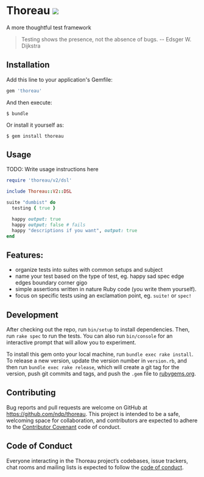 # Thoreau  <img src='https://travis-ci.org/ndp/thoreau.svg?branch=master' />


A more thoughtful test framework

> Testing shows the presence, not the absence of bugs. -- Edsger W. Dijkstra
  


## Installation

Add this line to your application's Gemfile:

```ruby
gem 'thoreau'
```

And then execute:

    $ bundle

Or install it yourself as:

    $ gem install thoreau

## Usage

TODO: Write usage instructions here

```ruby
require 'thoreau/v2/dsl'

include Thoreau::V2::DSL

suite "dumbist" do
  testing { true }

  happy output: true
  happy output: false # fails
  happy "descriptions if you want", output: true
end
```
## Features:
* organize tests into suites with common setups and subject
* name your test based on the type of test, eg. happy sad spec edge edges boundary corner gigo
* simple assertions written in nature Ruby code (you write them yourself).
* focus on specific tests using an exclamation point, eg. `suite!` or `spec!`



## Development

After checking out the repo, run `bin/setup` to install dependencies. Then, run `rake spec` to run the tests. You can also run `bin/console` for an interactive prompt that will allow you to experiment.

To install this gem onto your local machine, run `bundle exec rake install`. To release a new version, update the version number in `version.rb`, and then run `bundle exec rake release`, which will create a git tag for the version, push git commits and tags, and push the `.gem` file to [rubygems.org](https://rubygems.org).

## Contributing

Bug reports and pull requests are welcome on GitHub at https://github.com/ndp/thoreau. This project is intended to be a safe, welcoming space for collaboration, and contributors are expected to adhere to the [Contributor Covenant](http://contributor-covenant.org) code of conduct.

## Code of Conduct

Everyone interacting in the Thoreau project’s codebases, issue trackers, chat rooms and mailing lists is expected to follow the [code of conduct](https://github.com/ndp/thoreau/blob/master/CODE_OF_CONDUCT.md).



